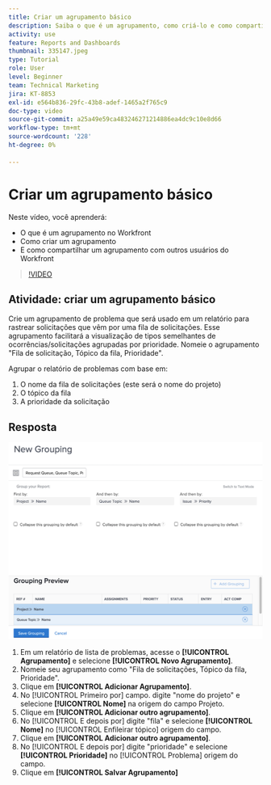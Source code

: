 ```yaml
---
title: Criar um agrupamento básico
description: Saiba o que é um agrupamento, como criá-lo e como compartilhá-lo com outros usuários no Workfront.
activity: use
feature: Reports and Dashboards
thumbnail: 335147.jpeg
type: Tutorial
role: User
level: Beginner
team: Technical Marketing
jira: KT-8853
exl-id: e564b836-29fc-43b8-adef-1465a2f765c9
doc-type: video
source-git-commit: a25a49e59ca483246271214886ea4dc9c10e8d66
workflow-type: tm+mt
source-wordcount: '228'
ht-degree: 0%

---
```


# Criar um agrupamento básico

Neste vídeo, você aprenderá:

* O que é um agrupamento no Workfront
* Como criar um agrupamento
* E como compartilhar um agrupamento com outros usuários do Workfront

>[!VIDEO](https://video.tv.adobe.com/v/335147/?quality=12&learn=on)

## Atividade: criar um agrupamento básico

Crie um agrupamento de problema que será usado em um relatório para rastrear solicitações que vêm por uma fila de solicitações. Esse agrupamento facilitará a visualização de tipos semelhantes de ocorrências/solicitações agrupadas por prioridade. Nomeie o agrupamento &quot;Fila de solicitação, Tópico da fila, Prioridade&quot;.

Agrupar o relatório de problemas com base em:

1. O nome da fila de solicitações (este será o nome do projeto)
1. O tópico da fila
1. A prioridade da solicitação

## Resposta

![Uma imagem da tela para criar um novo agrupamento](assets/grouping-exercise.png)

1. Em um relatório de lista de problemas, acesse o **[!UICONTROL Agrupamento]** e selecione **[!UICONTROL Novo Agrupamento]**.
1. Nomeie seu agrupamento como &quot;Fila de solicitações, Tópico da fila, Prioridade&quot;.
1. Clique em **[!UICONTROL Adicionar Agrupamento]**.
1. No [!UICONTROL Primeiro por] campo. digite &quot;nome do projeto&quot; e selecione **[!UICONTROL Nome]** na origem do campo Projeto.
1. Clique em **[!UICONTROL Adicionar outro agrupamento]**.
1. No [!UICONTROL E depois por] digite &quot;fila&quot; e selecione **[!UICONTROL Nome]** no [!UICONTROL Enfileirar tópico] origem do campo.
1. Clique em **[!UICONTROL Adicionar outro agrupamento]**.
1. No [!UICONTROL E depois por] digite &quot;prioridade&quot; e selecione **[!UICONTROL Prioridade]** no [!UICONTROL Problema] origem do campo.
1. Clique em **[!UICONTROL Salvar Agrupamento]**
